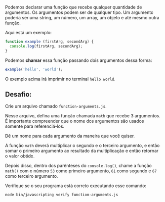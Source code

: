 Podemos declarar uma função que recebe qualquer quantidade de argumentos. Os argumentos podem ser de qualquer tipo. Um argumento poderia ser uma string, um número, um array, um objeto e até mesmo outra função.

Aqui está um exemplo:

```js
function example (firstArg, secondArg) {
  console.log(firstArg, secondArg);
}
```

Podemos **chamar** essa função passando dois argumentos dessa forma:

```js
example('hello', 'world');
```

O exemplo acima irá imprimir no terminal `hello world`.

## Desafio:

Crie um arquivo chamado `function-arguments.js`.

Nesse arquivo, defina uma função chamada `math` que recebe 3 argumentos. É importante compreender que o nome dos argumentos são usados somente para referenciá-los.

Dê um nome para cada argumento da maneira que você quiser.

A função `math` deverá multiplicar o segundo e o terceiro argumento, e então somar o primeiro argumento ao resultado da multiplicação e então retornar o valor obtido.

Depois disso, dentro dos parênteses do `console.log()`, chame a função `math()` com o número `53` como primeiro argumento, `61` como segundo e `67` como terceiro argumento.

Verifique se o seu programa está correto executando esse comando:

```bash
node bin/javascripting verify function-arguments.js
```
